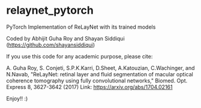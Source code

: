 # relaynet_pytorch

PyTorch Implementation of ReLayNet with its trained models

Coded by Abhijit Guha Roy and Shayan Siddiqui (https://github.com/shayansiddiqui)

If you use this code for any academic purpose, please cite:

A. Guha Roy, S. Conjeti, S.P.K.Karri, D.Sheet, A.Katouzian, C.Wachinger, and N.Navab, "ReLayNet: retinal layer and fluid segmentation of macular optical coherence tomography using fully convolutional networks," Biomed. Opt. Express 8, 3627-3642 (2017) 
Link: https://arxiv.org/abs/1704.02161

Enjoy!! :)
